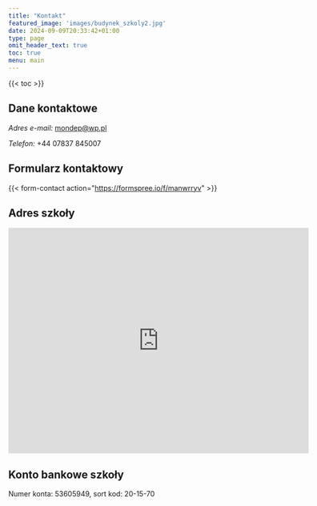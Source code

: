 ```yaml
---
title: "Kontakt"
featured_image: 'images/budynek_szkoly2.jpg'
date: 2024-09-09T20:33:42+01:00
type: page
omit_header_text: true
toc: true
menu: main
---
```


{{< toc >}}

## Dane kontaktowe

*Adres e-mail:* [mondep@wp.pl](mailto:mondep@wp.pl)

*Telefon:* +44 07837 845007

## Formularz kontaktowy

{{< form-contact action="https://formspree.io/f/manwrryv"  >}}

## Adres szkoły

<iframe src="https://www.google.com/maps/embed?pb=!1m14!1m8!1m3!1d9424.850777942613!2d-2.2204163!3d53.8034989!3m2!1i1024!2i768!4f13.1!3m3!1m2!1s0x487b96cd4ca19379%3A0x3843b52c2b75e8ff!2sSir%20John%20Thursby%20Community%20College!5e0!3m2!1spl!2suk!4v1726247506278!5m2!1spl!2suk" width="600" height="450" style="border:0;" allowfullscreen="" loading="lazy" referrerpolicy="no-referrer-when-downgrade"></iframe>

## Konto bankowe szkoły

Numer konta: 53605949, sort kod: 20-15-70
